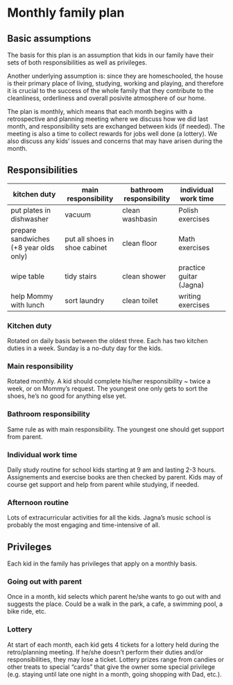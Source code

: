 # Monthly family plan


## Basic assumptions 

The basis for this plan is an assumption that kids in our family have their sets of both responsibilities as well as privileges.

Another underlying assumption is: since they are homeschooled, the house is their primary place of living, studying, working and playing, and therefore it is crucial to the success of the whole family that they contribute to the cleanliness, orderliness and overall posivite atmosphere of our home.

The plan is monthly, which means that each month begins with a retrospective and planning meeting where we discuss how we did last month, and responsibility sets are exchanged between kids (if needed). The meeting is also a time to collect rewards for jobs well done (a lottery). We also discuss any kids’ issues and concerns that may have arisen during the month.

## Responsibilities

| kitchen duty                           | main responsibility           | bathroom responsibility | individual work time    |   |
|----------------------------------------|-------------------------------|-------------------------|-------------------------|---|
| put plates in dishwasher               | vacuum                        | clean washbasin         | Polish exercises        |   |
| prepare sandwiches (+8 year olds only) | put all shoes in shoe cabinet | clean floor             | Math exercises          |   |
| wipe table                             | tidy stairs                   | clean shower            | practice guitar (Jagna) |   |
| help Mommy with lunch                  | sort laundry                  | clean toilet            | writing exercises       |   |

### Kitchen duty 
Rotated on daily basis between the oldest three. Each has two kitchen  duties in a week. Sunday is a no-duty day for the kids. 

### Main responsibility 
Rotated monthly. A kid should complete his/her responsibility ~ twice a week, or on Mommy’s request. The youngest one only gets to sort the shoes, he’s no good for anything else yet.

### Bathroom responsibility 
Same rule as with main responsibility. The youngest one should get support from parent.

### Individual work time 
Daily study routine for school kids starting at 9 am and lasting 2-3 hours. Assignements and exercise books are then checked by parent. Kids may of course get support and help from parent while studying, if needed.

### Afternoon  routine 
Lots of extracurricular activities for all the kids. Jagna’s music school is probably the most engaging and time-intensive of all.  

## Privileges

Each kid in the family has privileges that apply on a monthly basis.

### Going out with parent 
Once in a month, kid selects which parent he/she wants to go out with and suggests the place. Could be a walk in the park, a cafe, a swimming pool, a bike ride, etc.   

### Lottery
At start of each month, each kid gets 4 tickets for a lottery held during the retro/planning meeting. If he/she doesn’t perform their duties and/or responsibilities, they may lose a ticket. Lottery prizes range from candies or other treats to special “cards” that give the owner some special privilege (e.g. staying until late one night in a month, going shopping with Dad, etc.).





